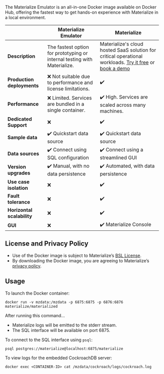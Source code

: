 The Materialize Emulator is an all-in-one Docker image available on Docker Hub, offering the fastest way to get hands-on experience with Materialize in a local environment.

|                           | **Materialize Emulator**                                          | **Materialize**                                                              |
|---------------------------|-------------------------------------------------------------------|------------------------------------------------------------------------------|
| **Description**           | The fastest option for prototyping or internal testing with Materialize.     | Materialize's cloud hosted SaaS solution for critical operational workloads. [Try it free](https://materialize.com/register/) or [book a demo](https://materialize.com/demo/)            |
| **Production deployments** | ❌ Not suitable due to performance and license limitations.                 | ✔️
| **Performance**            | ❌ Limited. Services are bundled in a single container.                     | ✔️ High. Services are scaled across many machines.                           |
| **Dedicated Support**      | ❌                                                                          | ✔️                                                                           |
| **Sample data**            | ✔️ Quickstart data source                                                   | ✔️ Quickstart data source                                                    |
| **Data sources**           | ✔️ Connect using SQL configuration                                          | ✔️ Connect using a streamlined GUI                                           |
| **Version upgrades**       | ✔️ Manual, with no data persistence                                         | ✔️ Automated, with data persistence                                          |
| **Use case isolation**     | ❌                                                                          | ✔️                                                                           |
| **Fault tolerance**        | ❌                                                                          | ✔️                                                                           |
| **Horizontal scalability** | ❌                                                                          | ✔️                                                                           |
| **GUI**                    | ❌                                                                          | ✔️ Materialize Console                                                       |

## License and Privacy Policy

* Use of the Docker image is subject to Materialize’s [BSL License](https://github.com/MaterializeInc/materialize/blob/main/LICENSE).
* By downloading the Docker image, you are agreeing to Materialize’s [privacy policy](https://materialize.com/privacy-policy/).


## Usage

To launch the Docker container:

```
docker run -v mzdata:/mzdata -p 6875:6875 -p 6876:6876 materialize/materialized
```

After running this command...

  * Materialize logs will be emitted to the stderr stream.
  * The SQL interface will be available on port 6875.

To connect to the SQL interface using `psql`:

```
psql postgres://materialize@localhost:6875/materialize
```

To view logs for the embedded CockroachDB server:

```
docker exec <CONTAINER-ID> cat /mzdata/cockroach/logs/cockroach.log
```
